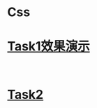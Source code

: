 # Css
<h1>
    <a href="http://106.54.133.68/task1/task1.html">Task1效果演示</a>
</h1>
<br>
<h1>
    <a href="#">Task2</a>
</h1>

